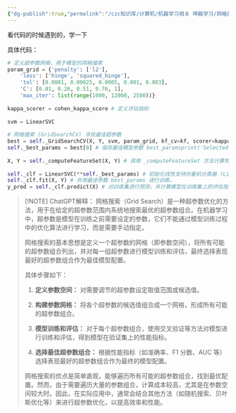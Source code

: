 ```yaml
---
{"dg-publish":true,"permalink":"/czc知识库/计算机/机器学习相关 坤器学习/网格搜索是什么--超参数优化方法 机器学习/","dgPassFrontmatter":true,"created":"2024-06-18T17:45:20.774+08:00","updated":"2024-12-08T12:25:39.582+08:00"}
---
```



看代码的时候遇到的，学一下


具体代码：
```python
# 定义超参数网格，用于模型的网格搜索  
param_grid = {'penalty': ['l2'],  
	'loss': ['hinge', 'squared_hinge'],  
	'tol': [0.0001, 0.00025, 0.0005, 0.001, 0.003],  
	'C': [0.01, 0.26, 0.51, 0.76, 1],  
	'max_iter': list(range(1000, 12000, 2500))}  
  
kappa_scorer = cohen_kappa_score # 定义评估指标  
  
svm = LinearSVC  
  
# 网格搜索 (GridSearchCV) 寻找最佳超参数  
best = self._GridSearchCV(X, Y, svm, param_grid, kf_cv=kf, scorer=kappa_scorer)  
self._best_params = best[0] # 保存最佳模型参数 best_paramsprint('Selected', self._best_params, 'with CV score', best[1])  
  
X, Y = self._computeFeatureSet(X, Y) # 调用 _computeFeatureSet 方法计算特征集。  
  
self._clf = LinearSVC(**self._best_params) # 初始化线性支持向量机分类器 (LinearSVC)，  
self._clf.fit(X, Y) # 并用最佳参数 best_params 进行训练。  
y_pred = self._clf.predict(X) # 对训练集进行预测，并计算模型在训练集上的评估指标
```
> [!NOTE] ChatGPT解释：
> 网格搜索（Grid Search）是一种超参数优化的方法，用于在给定的超参数范围内系统地搜索最优的超参数组合。在机器学习中，超参数是模型在训练之前需要设定的参数，它们不能通过模型训练过程中的优化算法进行学习，而是需要手动指定。
> 
> 网格搜索的基本思想是定义一个超参数的网格（即参数空间），将所有可能的超参数组合列出，并对每一组超参数进行模型训练和评估，最终选择表现最好的超参数组合作为最佳模型配置。
> 
> 具体步骤如下：
> 
> 1. **定义参数空间：** 对需要调节的超参数设定取值范围或候选值。
>     
> 2. **构建参数网格：** 将各个超参数的候选值组合成一个网格，形成所有可能的超参数组合。
>     
> 3. **模型训练和评估：** 对于每个超参数组合，使用交叉验证等方法对模型进行训练和评估，得到模型在验证集上的性能指标。
>     
> 4. **选择最佳超参数组合：** 根据性能指标（如准确率、F1 分数、AUC 等）选择表现最好的超参数组合作为最终的模型配置。
>     
> 
> 网格搜索的优点是简单直观，能够遍历所有可能的超参数组合，找到最优配置。然而，由于需要遍历大量的参数组合，计算成本较高，尤其是在参数空间较大时。因此，在实际应用中，通常会结合其他方法（如随机搜索、贝叶斯优化等）来进行超参数优化，以提高效率和性能。


